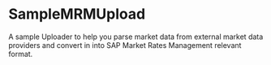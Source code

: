 # SampleMRMUpload
A sample Uploader to help you parse market data from external market data providers and convert in into SAP Market Rates Management relevant format.

